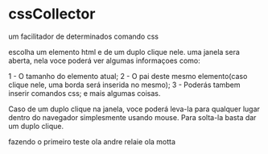 # cssCollector

um facilitador de determinados comando css

escolha um elemento html e de um duplo clique nele.
uma janela sera aberta, nela voce poderá ver algumas informaçoes como:

1 - O tamanho do elemento atual;
2 - O pai deste mesmo elemento(caso clique nele, uma borda será inserida no mesmo);
3 - Poderás tambem inserir comandos css; e mais algumas coisas.

Caso de um duplo clique na janela, voce poderá leva-la para qualquer lugar dentro do navegador simplesmente usando mouse.
Para solta-la basta dar um duplo clique.

fazendo o primeiro teste
ola andre relaie
ola motta
